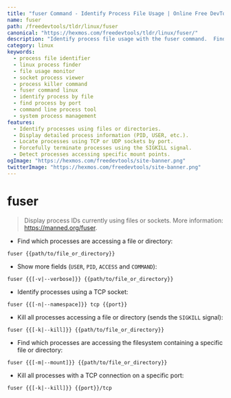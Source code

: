 ```yaml
---
title: "fuser Command - Identify Process File Usage | Online Free DevTools by Hexmos"
name: fuser
path: /freedevtools/tldr/linux/fuser
canonical: "https://hexmos.com/freedevtools/tldr/linux/fuser/"
description: "Identify process file usage with the fuser command.  Find and kill processes accessing files, directories, or sockets. Free online tool, no registration required."
category: linux
keywords:
  - process file identifier
  - linux process finder
  - file usage monitor
  - socket process viewer
  - process killer command
  - fuser command linux
  - identify process by file
  - find process by port
  - command line process tool
  - system process management
features:
  - Identify processes using files or directories.
  - Display detailed process information (PID, USER, etc.).
  - Locate processes using TCP or UDP sockets by port.
  - Forcefully terminate processes using the SIGKILL signal.
  - Detect processes accessing specific mount points.
ogImage: "https://hexmos.com/freedevtools/site-banner.png"
twitterImage: "https://hexmos.com/freedevtools/site-banner.png"
---
```


# fuser

> Display process IDs currently using files or sockets.
> More information: <https://manned.org/fuser>.

- Find which processes are accessing a file or directory:

`fuser {{path/to/file_or_directory}}`

- Show more fields (`USER`, `PID`, `ACCESS` and `COMMAND`):

`fuser {{[-v|--verbose]}} {{path/to/file_or_directory}}`

- Identify processes using a TCP socket:

`fuser {{[-n|--namespace]}} tcp {{port}}`

- Kill all processes accessing a file or directory (sends the `SIGKILL` signal):

`fuser {{[-k|--kill]}} {{path/to/file_or_directory}}`

- Find which processes are accessing the filesystem containing a specific file or directory:

`fuser {{[-m|--mount]}} {{path/to/file_or_directory}}`

- Kill all processes with a TCP connection on a specific port:

`fuser {{[-k|--kill]}} {{port}}/tcp`
